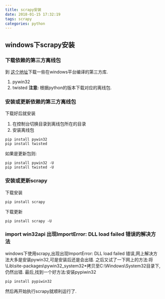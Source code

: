 ```yaml
---
title: scrapy安装
date: 2018-01-15 17:32:19
tags: scrapy
categories: python
---
```

## windows下scrapy安装

### 下载依赖的第三方离线包
到 [这个地址](https://www.lfd.uci.edu/~gohlke/pythonlibs/#twisted)下载一些在windows平台编译的第三方库.
1. pywin32
2. twisted
**注意:** 根据python的版本下载对应的离线包.

### 安装或更新依赖的第三方离线包
下载好后就安装
1. 在控制台切换目录到离线包所在的目录
2. 安装离线包
```
pip install pywin32
pip install twisted
```
如果是更新包则:
```
pip install pywin32 -U
pip install twisted -U
```

### 安装或更新scrapy
下载安装
```
pip install scrapy
```
下载更新
```
pip install scrapy -U
```

### import win32api 出现ImportError: DLL load failed 错误的解决方法
windows下使用scrapy,出现出现ImportError: DLL load failed 错误,网上解决方法大多是安装pywin32,可是安装后还是会出错.
之后又试了一下网上的方法:将\Lib\site-packages\pywin32_system32\*拷贝至C:\Windows\System32目录下,仍然出错.
最后,找到一个好方法:安装pypiwin32
```
pip install pypiwin32
```
然后再开始执行scrapy就顺利运行了.






